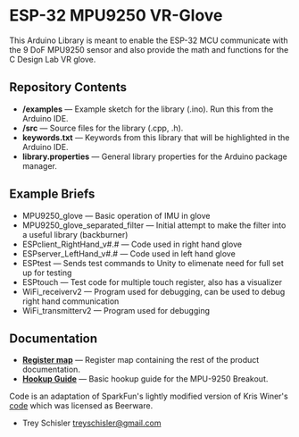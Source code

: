 # ESP-32 MPU9250 VR-Glove
This Arduino Library is meant to enable the ESP-32 MCU communicate with the 9 DoF MPU9250 sensor and also provide the math and functions for the C Design Lab VR glove. 

Repository Contents
-------------------

* **/examples** &mdash; Example sketch for the library (.ino). Run this from the Arduino IDE.
* **/src** &mdash; Source files for the library (.cpp, .h).
* **keywords.txt** &mdash; Keywords from this library that will be highlighted in the Arduino IDE.
* **library.properties** &mdash; General library properties for the Arduino package manager.

Example Briefs
--------------

* MPU9250_glove &mdash; Basic operation of IMU in glove
* MPU9250_glove_separated_filter &mdash; Initial attempt to make the filter into a useful library (backburner)
* ESPclient_RightHand_v#.# &mdash; Code used in right hand glove
* ESPserver_LeftHand_v#.# &mdash; Code used in left hand glove
* ESPtest &mdash; Sends test commands to Unity to elimenate need for full set up for testing
* ESPtouch &mdash; Test code for multiple touch register, also has a visualizer
* WiFi_receiverv2 &mdash; Program used for debugging, can be used to debug right hand communication
* WiFi_transmitterv2 &mdash; Program used for debugging

Documentation
--------------

* **[Register map](https://cdn.sparkfun.com/assets/learn_tutorials/5/5/0/MPU-9250-Register-Map.pdf)** &mdash; Register map containing the rest of the product documentation.
* **[Hookup Guide](https://learn.sparkfun.com/tutorials/MPU-9250-hookup-guide)** &mdash; Basic hookup guide for the MPU-9250 Breakout.

Code is an adaptation of SparkFun's lightly modified version of Kris Winer's [code](https://github.com/kriswiner/MPU-9250) which was licensed as Beerware.

- Trey Schisler <treyschisler@gmail.com>
